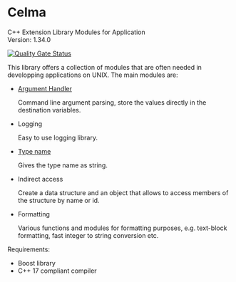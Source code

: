 # Celma
C++ Extension Library Modules for Application<br>
Version: 1.34.0

[![Quality Gate Status](https://sonarcloud.io/api/project_badges/measure?project=Gemini67_Celma&metric=alert_status)](https://sonarcloud.io/dashboard?id=Gemini67_Celma)

This library offers a collection of modules that are often needed in developping applications on UNIX.
The main modules are:

- [Argument Handler](doc/argument_handler.md)

  Command line argument parsing, store the values directly in the destination variables.

- Logging

  Easy to use logging library.

- [Type name](doc/type_name.md)

  Gives the type name as string.

- Indirect access

  Create a data structure and an object that allows to access members of the structure by name or id.

- Formatting

  Various functions and modules for formatting purposes, e.g. text-block formatting, fast integer to string conversion etc.

Requirements:
- Boost library
- C++ 17 compliant compiler

